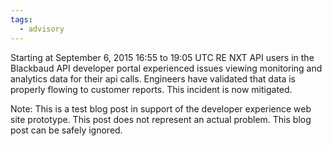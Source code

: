 ```yaml
---
tags:
  - advisory
---
```


Starting at September 6, 2015 16:55 to 19:05 UTC RE NXT API users in the Blackbaud API developer portal experienced issues viewing monitoring and analytics data for their api calls. Engineers have validated that data is properly flowing to customer reports. This incident is now mitigated.

Note:  This is a test blog post in support of the developer experience web site prototype.  This post does not represent an actual problem.  This blog post can be safely ignored. 